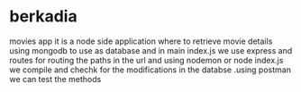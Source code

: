 # berkadia
movies app
it is a node side application where to retrieve movie details using mongodb to use as database and in main index.js we use express and routes for routing the paths in the url and using nodemon or node index.js we compile and chechk for the modifications in the databse .using postman we can test the methods 
